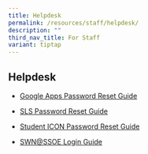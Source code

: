 ```yaml
---
title: Helpdesk
permalink: /resources/staff/helpdesk/
description: ""
third_nav_title: For Staff
variant: tiptap
---
```

<h2>Helpdesk</h2>
<ul data-tight="true" class="tight">
<li>
<p><a href="/resources/students/helpdesk/google-apps-password-reset-guide" rel="noopener noreferrer nofollow" target="_blank">Google Apps Password Reset Guide</a>
</p>
</li>
<li>
<p><a href="/resources/students/helpdesk/sls-password-reset-guide" rel="noopener noreferrer nofollow" target="_blank">SLS Password Reset Guide</a>
</p>
</li>
<li>
<p><a href="https://form.gov.sg/67ca914a232c95c4734a046d" rel="noopener noreferrer nofollow" target="_blank">Student ICON Password Reset Guide</a>
</p>
</li>
<li>
<p><a href="/resources/students/helpdesk/swn-at-ssoe-login-guide" rel="noopener noreferrer nofollow" target="_blank">SWN@SSOE Login Guide</a>
</p>
</li>
</ul>
<p></p>